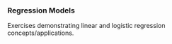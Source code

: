 ### Regression Models
Exercises demonstrating linear and logistic regression concepts/applications.
